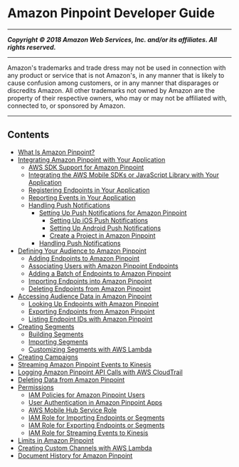 # Amazon Pinpoint Developer Guide

-----
*****Copyright &copy; 2018 Amazon Web Services, Inc. and/or its affiliates. All rights reserved.*****

-----
Amazon's trademarks and trade dress may not be used in 
     connection with any product or service that is not Amazon's, 
     in any manner that is likely to cause confusion among customers, 
     or in any manner that disparages or discredits Amazon. All other 
     trademarks not owned by Amazon are the property of their respective
     owners, who may or may not be affiliated with, connected to, or 
     sponsored by Amazon.

-----
## Contents
+ [What Is Amazon Pinpoint?](welcome.md)
+ [Integrating Amazon Pinpoint with Your Application](integrate.md)
   + [AWS SDK Support for Amazon Pinpoint](integrate-supported-sdks.md)
   + [Integrating the AWS Mobile SDKs or JavaScript Library with Your Application](integrate-sdk.md)
   + [Registering Endpoints in Your Application](integrate-endpoints.md)
   + [Reporting Events in Your Application](integrate-events.md)
   + [Handling Push Notifications](integrate-push.md)
      + [Setting Up Push Notifications for Amazon Pinpoint](mobile-push.md)
         + [Setting Up iOS Push Notifications](apns-setup.md)
         + [Setting Up Android Push Notifications](mobile-push-android.md)
         + [Create a Project in Amazon Pinpoint](mobile-push-create-project.md)
      + [Handling Push Notifications](integrate-push-services.md)
+ [Defining Your Audience to Amazon Pinpoint](audience-define.md)
   + [Adding Endpoints to Amazon Pinpoint](audience-define-endpoints.md)
   + [Associating Users with Amazon Pinpoint Endpoints](audience-define-user.md)
   + [Adding a Batch of Endpoints to Amazon Pinpoint](audience-define-endpoints-batch.md)
   + [Importing Endpoints into Amazon Pinpoint](audience-define-import.md)
   + [Deleting Endpoints from Amazon Pinpoint](audience-define-remove.md)
+ [Accessing Audience Data in Amazon Pinpoint](audience-data.md)
   + [Looking Up Endpoints with Amazon Pinpoint](audience-data-endpoints.md)
   + [Exporting Endpoints from Amazon Pinpoint](audience-data-export.md)
   + [Listing Endpoint IDs with Amazon Pinpoint](audience-data-list-ids.md)
+ [Creating Segments](segments.md)
   + [Building Segments](segments-dimensional.md)
   + [Importing Segments](segments-importing.md)
   + [Customizing Segments with AWS Lambda](segments-dynamic.md)
+ [Creating Campaigns](campaigns.md)
+ [Streaming Amazon Pinpoint Events to Kinesis](analytics-streaming.md)
+ [Logging Amazon Pinpoint API Calls with AWS CloudTrail](logging-using-cloudtrail.md)
+ [Deleting Data from Amazon Pinpoint](deleting-data.md)
+ [Permissions](permissions.md)
   + [IAM Policies for Amazon Pinpoint Users](permissions-actions.md)
   + [User Authentication in Amazon Pinpoint Apps](permissions-authentication.md)
   + [AWS Mobile Hub Service Role](permissions-mobilehub.md)
   + [IAM Role for Importing Endpoints or Segments](permissions-import-segment.md)
   + [IAM Role for Exporting Endpoints or Segments](permissions-export-endpoints.md)
   + [IAM Role for Streaming Events to Kinesis](permissions-streams.md)
+ [Limits in Amazon Pinpoint](limits.md)
+ [Creating Custom Channels with AWS Lambda](channels-custom.md)
+ [Document History for Amazon Pinpoint](doc-history.md)